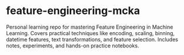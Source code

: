 # feature-engineering-mcka
Personal learning repo for mastering Feature Engineering in Machine Learning. Covers practical techniques like encoding, scaling, binning, datetime features, text transformations, and feature selection. Includes notes, experiments, and hands-on practice notebooks.
